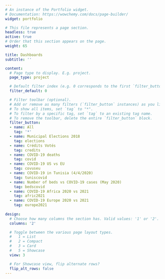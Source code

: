 ```yaml
---
# An instance of the Portfolio widget.
# Documentation: https://wowchemy.com/docs/page-builder/
widget: portfolio

# This file represents a page section.
headless: true
active: true
# Order that this section appears on the page.
weight: 65

title: Dashboards
subtitle: ''

content:
  # Page type to display. E.g. project.
  page_type: project

  # Default filter index (e.g. 0 corresponds to the first `filter_button` instance below).
  filter_default: 0

  # Filter toolbar (optional).
  # Add or remove as many filters (`filter_button` instances) as you like.
  # To show all items, set `tag` to "*".
  # To filter by a specific tag, set `tag` to an existing tag name.
  # To remove the toolbar, delete the entire `filter_button` block.
  filter_button:
  - name: All
    tag: '*'
  - name: Municipal Elections 2018
    tag: elections
  - name: Crédits Votés
    tag: credits
  - name: COVID-19 deaths
    tag: covid
  - name: COVID-19 US vs EU
    tag: covuseu
  - name: COVID-19 in Tunisia (4/4/2020)
    tag: tuniscovid
  - name: Number of beds vs COVID-19 cases (May 2020)
    tag: bedscovid
  - name: COVID-19 Africa 2020 vs 2021
    tag: afric2021
  - name: COVID-19 Europe 2020 vs 2021
    tag: europe2021
    
design:
  # Choose how many columns the section has. Valid values: '1' or '2'.
  columns: '2'

  # Toggle between the various page layout types.
  #   1 = List
  #   2 = Compact
  #   3 = Card
  #   5 = Showcase
  view: 3

  # For Showcase view, flip alternate rows?
  flip_alt_rows: false
---
```

